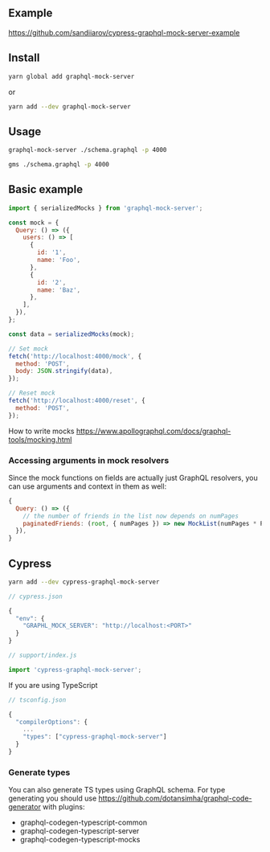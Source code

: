 ## Example
https://github.com/sandiiarov/cypress-graphql-mock-server-example

## Install

```sh
yarn global add graphql-mock-server
```

or

```sh
yarn add --dev graphql-mock-server
```

## Usage

```sh
graphql-mock-server ./schema.graphql -p 4000
```

```sh
gms ./schema.graphql -p 4000
```

## Basic example

```js
import { serializedMocks } from 'graphql-mock-server';

const mock = {
  Query: () => ({
    users: () => [
      {
        id: '1',
        name: 'Foo',
      },
      {
        id: '2',
        name: 'Baz',
      },
    ],
  }),
};

const data = serializedMocks(mock);

// Set mock
fetch('http://localhost:4000/mock', {
  method: 'POST',
  body: JSON.stringify(data),
});

// Reset mock
fetch('http://localhost:4000/reset', {
  method: 'POST',
});
```

How to write mocks
https://www.apollographql.com/docs/graphql-tools/mocking.html

### Accessing arguments in mock resolvers

Since the mock functions on fields are actually just GraphQL resolvers, you can use arguments and context in them as well:

```js
{
  Query: () => ({
    // the number of friends in the list now depends on numPages
    paginatedFriends: (root, { numPages }) => new MockList(numPages * PAGE_SIZE),
  }),
}
```

## Cypress
```sh
yarn add --dev cypress-graphql-mock-server
```

```js
// cypress.json

{
  "env": {
    "GRAPHL_MOCK_SERVER": "http://localhost:<PORT>"
  }
}
```

```js
// support/index.js

import 'cypress-graphql-mock-server';
```

If you are using TypeScript
```js
// tsconfig.json

{
  "compilerOptions": {
    ...
    "types": ["cypress-graphql-mock-server"]
  }
}
```

### Generate types
You can also generate TS types using GraphQL schema.
For type generating you should use https://github.com/dotansimha/graphql-code-generator
with plugins:
 - graphql-codegen-typescript-common
 - graphql-codegen-typescript-server
 - graphql-codegen-typescript-mocks
 

